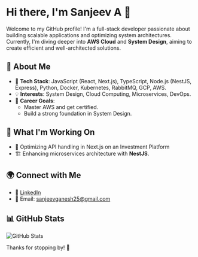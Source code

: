 # Hi there, I'm Sanjeev A 👋

Welcome to my GitHub profile! I'm a full-stack developer passionate about building scalable applications and optimizing system architectures. Currently, I'm diving deeper into **AWS Cloud** and **System Design**, aiming to create efficient and well-architected solutions.

## 🚀 About Me
- 🔧 **Tech Stack**: JavaScript (React, Next.js), TypeScript, Node.js (NestJS, Express), Python, Docker, Kubernetes, RabbitMQ, GCP, AWS.
- 💡 **Interests**: System Design, Cloud Computing, Microservices, DevOps.
- 🎯 **Career Goals**:
  - Master AWS and get certified.
  - Build a strong foundation in System Design.

## 📌 What I'm Working On
- 🚀 Optimizing API handling in Next.js on an Investment Platform
- 🏗️ Enhancing microservices architecture with **NestJS**.

## 🌍 Connect with Me
- 💼 [LinkedIn](https://www.linkedin.com/in/sanjeev2525/)  
- 📧 Email: [sanjeevganesh25@gmail.com](mailto:sanjeevganesh25@gmail.com)

## 📊 GitHub Stats
![GitHub Stats](https://github-readme-stats.vercel.app/api?username=Sanjeev2525&show_icons=true&theme=radical)

Thanks for stopping by! 🚀

